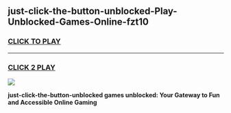
## just-click-the-button-unblocked-Play-Unblocked-Games-Online-fzt10
<h3>
<a href="https://premium76.site?title=just-click-the-button-unblocked&ref=25A">CLICK TO PLAY</a></h3>
<hr>

<h3>
<a href="https://premium76.site?title=just-click-the-button-unblocked&ref=25A">CLICK 2 PLAY</a>
  
</h3>

<a href="https://premium76.site?title=just-click-the-button-unblocked&ref=25A"><img src="https://clearcache.store/games.png"></a>


**just-click-the-button-unblocked games unblocked: Your Gateway to Fun and Accessible Online Gaming**
